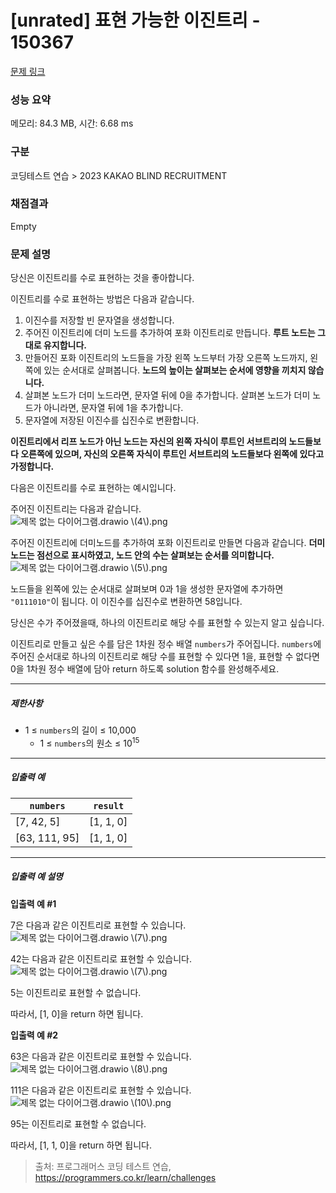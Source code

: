 # [unrated] 표현 가능한 이진트리 - 150367 

[문제 링크](https://school.programmers.co.kr/learn/courses/30/lessons/150367) 

### 성능 요약

메모리: 84.3 MB, 시간: 6.68 ms

### 구분

코딩테스트 연습 > 2023 KAKAO BLIND RECRUITMENT

### 채점결과

Empty

### 문제 설명

<p>당신은 이진트리를 수로 표현하는 것을 좋아합니다.</p>

<p>이진트리를 수로 표현하는 방법은 다음과 같습니다.</p>

<ol>
<li>이진수를 저장할 빈 문자열을 생성합니다.</li>
<li>주어진 이진트리에 더미 노드를 추가하여 포화 이진트리로 만듭니다. <strong>루트 노드는 그대로 유지합니다.</strong></li>
<li>만들어진 포화 이진트리의 노드들을 가장 왼쪽 노드부터 가장 오른쪽 노드까지, 왼쪽에 있는 순서대로 살펴봅니다. <strong>노드의 높이는 살펴보는 순서에 영향을 끼치지 않습니다.</strong></li>
<li>살펴본 노드가 더미 노드라면, 문자열 뒤에 0을 추가합니다. 살펴본 노드가 더미 노드가 아니라면, 문자열 뒤에 1을 추가합니다.</li>
<li>문자열에 저장된 이진수를 십진수로 변환합니다.</li>
</ol>

<p><strong>이진트리에서 리프 노드가 아닌 노드는 자신의 왼쪽 자식이 루트인 서브트리의 노드들보다 오른쪽에 있으며, 자신의 오른쪽 자식이 루트인 서브트리의 노드들보다 왼쪽에 있다고 가정합니다.</strong></p>

<p>다음은 이진트리를 수로 표현하는 예시입니다.</p>

<p>주어진 이진트리는 다음과 같습니다.<br>
<img src="https://grepp-programmers.s3.ap-northeast-2.amazonaws.com/files/production/c3331b5f-2151-4ebd-a20e-8df122709d3e/%E1%84%8C%E1%85%A6%E1%84%86%E1%85%A9%E1%86%A8%20%E1%84%8B%E1%85%A5%E1%86%B9%E1%84%82%E1%85%B3%E1%86%AB%20%E1%84%83%E1%85%A1%E1%84%8B%E1%85%B5%E1%84%8B%E1%85%A5%E1%84%80%E1%85%B3%E1%84%85%E1%85%A2%E1%86%B7.drawio%20%284%29.png" title="" alt="제목 없는 다이어그램.drawio \(4\).png"></p>

<p>주어진 이진트리에 더미노드를 추가하여 포화 이진트리로 만들면 다음과 같습니다. <strong>더미 노드는 점선으로 표시하였고, 노드 안의 수는 살펴보는 순서를 의미합니다.</strong><br>
<img src="https://grepp-programmers.s3.ap-northeast-2.amazonaws.com/files/production/0eb238be-9bfe-479a-bed8-84e1abe63097/%E1%84%8C%E1%85%A6%E1%84%86%E1%85%A9%E1%86%A8%20%E1%84%8B%E1%85%A5%E1%86%B9%E1%84%82%E1%85%B3%E1%86%AB%20%E1%84%83%E1%85%A1%E1%84%8B%E1%85%B5%E1%84%8B%E1%85%A5%E1%84%80%E1%85%B3%E1%84%85%E1%85%A2%E1%86%B7.drawio%20%285%29.png" title="" alt="제목 없는 다이어그램.drawio \(5\).png"></p>

<p>노드들을 왼쪽에 있는 순서대로 살펴보며 0과 1을 생성한 문자열에 추가하면 <code>"0111010"</code>이 됩니다. 이 이진수를 십진수로 변환하면 58입니다. </p>

<p>당신은 수가 주어졌을때, 하나의 이진트리로 해당 수를 표현할 수 있는지 알고 싶습니다.</p>

<p>이진트리로 만들고 싶은 수를 담은 1차원 정수 배열 <code>numbers</code>가 주어집니다. <code>numbers</code>에 주어진 순서대로 하나의 이진트리로 해당 수를 표현할 수 있다면 1을, 표현할 수 없다면 0을 1차원 정수 배열에 담아 return 하도록 solution 함수를 완성해주세요.</p>

<hr>

<h5>제한사항</h5>

<ul>
<li>1 ≤ <code>numbers</code>의 길이 ≤ 10,000

<ul>
<li>1 ≤ <code>numbers</code>의 원소 ≤ 10<sup>15</sup></li>
</ul></li>
</ul>

<hr>

<h5>입출력 예</h5>
<table class="table">
        <thead><tr>
<th><code>numbers</code></th>
<th><code>result</code></th>
</tr>
</thead>
        <tbody><tr>
<td>[7, 42, 5]</td>
<td>[1, 1, 0]</td>
</tr>
<tr>
<td>[63, 111, 95]</td>
<td>[1, 1, 0]</td>
</tr>
</tbody>
      </table>
<hr>

<h5>입출력 예 설명</h5>

<p><strong>입출력 예 #1</strong></p>

<p>7은 다음과 같은 이진트리로 표현할 수 있습니다.<br>
<img src="https://grepp-programmers.s3.ap-northeast-2.amazonaws.com/files/production/f7e1fdb9-3344-420d-9238-e033a24e83ba/%E1%84%8C%E1%85%A6%E1%84%86%E1%85%A9%E1%86%A8%20%E1%84%8B%E1%85%A5%E1%86%B9%E1%84%82%E1%85%B3%E1%86%AB%20%E1%84%83%E1%85%A1%E1%84%8B%E1%85%B5%E1%84%8B%E1%85%A5%E1%84%80%E1%85%B3%E1%84%85%E1%85%A2%E1%86%B7.drawio%20%287%29.png" title="" alt="제목 없는 다이어그램.drawio \(7\).png"></p>

<p>42는 다음과 같은 이진트리로 표현할 수 있습니다.<br>
<img src="https://grepp-programmers.s3.ap-northeast-2.amazonaws.com/files/production/f7e1fdb9-3344-420d-9238-e033a24e83ba/%E1%84%8C%E1%85%A6%E1%84%86%E1%85%A9%E1%86%A8%20%E1%84%8B%E1%85%A5%E1%86%B9%E1%84%82%E1%85%B3%E1%86%AB%20%E1%84%83%E1%85%A1%E1%84%8B%E1%85%B5%E1%84%8B%E1%85%A5%E1%84%80%E1%85%B3%E1%84%85%E1%85%A2%E1%86%B7.drawio%20%287%29.png" title="" alt="제목 없는 다이어그램.drawio \(7\).png"></p>

<p>5는 이진트리로 표현할 수 없습니다.</p>

<p>따라서, [1, 0]을 return 하면 됩니다.</p>

<p><strong>입출력 예 #2</strong></p>

<p>63은 다음과 같은 이진트리로 표현할 수 있습니다.<br>
<img src="https://grepp-programmers.s3.ap-northeast-2.amazonaws.com/files/production/ae334397-6cf6-4cb7-a76e-f760c080def3/%E1%84%8C%E1%85%A6%E1%84%86%E1%85%A9%E1%86%A8%20%E1%84%8B%E1%85%A5%E1%86%B9%E1%84%82%E1%85%B3%E1%86%AB%20%E1%84%83%E1%85%A1%E1%84%8B%E1%85%B5%E1%84%8B%E1%85%A5%E1%84%80%E1%85%B3%E1%84%85%E1%85%A2%E1%86%B7.drawio%20%288%29.png" title="" alt="제목 없는 다이어그램.drawio \(8\).png"></p>

<p>111은 다음과 같은 이진트리로 표현할 수 있습니다.<br>
<img src="https://grepp-programmers.s3.ap-northeast-2.amazonaws.com/files/production/b6873b5d-421c-433e-a739-97f9ab1b62b8/%E1%84%8C%E1%85%A6%E1%84%86%E1%85%A9%E1%86%A8%20%E1%84%8B%E1%85%A5%E1%86%B9%E1%84%82%E1%85%B3%E1%86%AB%20%E1%84%83%E1%85%A1%E1%84%8B%E1%85%B5%E1%84%8B%E1%85%A5%E1%84%80%E1%85%B3%E1%84%85%E1%85%A2%E1%86%B7.drawio%20%2810%29.png" title="" alt="제목 없는 다이어그램.drawio \(10\).png"></p>

<p>95는 이진트리로 표현할 수 없습니다.</p>

<p>따라서, [1, 1, 0]을 return 하면 됩니다.</p>


> 출처: 프로그래머스 코딩 테스트 연습, https://programmers.co.kr/learn/challenges